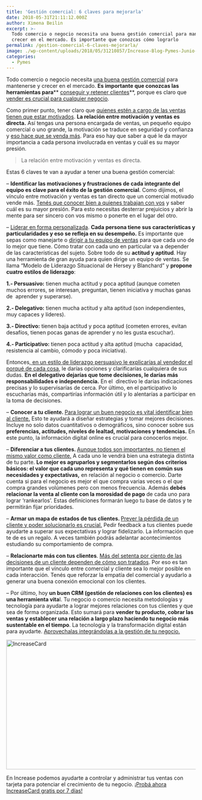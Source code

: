 ```yaml
---
title: 'Gestión comercial: 6 claves para mejorarla'
date: 2018-05-31T21:11:12.000Z
author: Ximena Beilin
excerpt: >-
  Todo comercio o negocio necesita una buena gestión comercial para mantenerse y
  crecer en el mercado. Es importante que conozcas cómo lograrlo
permalink: /gestion-comercial-6-claves-mejorarla/
image: ./wp-content/uploads/2018/05/31210857/Increase-Blog-Pymes-Junio-01.png
categories:
  - Pymes
---
```

<span style="font-weight: 400;">Todo comercio o negocio necesita </span>[<span style="font-weight: 400;">una buena gestión comercial</span>](https://increasecard.com/como-hacer-un-plan-de-negocios/) <span style="font-weight: 400;">para mantenerse y crecer en el mercado. <strong>Es importante que conozcas las herramientas para</strong></span>** [conseguir y retener clientes](https://increasecard.com/consejos-para-mejorar-tus-ventas-en-tiempos-dificiles/)**<span style="font-weight: 400;">, porque es claro que </span>[<span style="font-weight: 400;">vender es crucial para cualquier negocio</span>](https://increasecard.com/3-preguntas-te-van-ayudar-vender-mas/)<span style="font-weight: 400;">.</span>

Como primer punto, tener claro que [quienes estén a cargo de las ventas tienen que estar motivados](https://www.increasecard.com/motivar-tus-empleados/). **La relación entre motivación y ventas es directa.** Así tengas una persona encargada de ventas, un pequeño equipo comercial o uno grande, la motivación se traduce en seguridad y confianza y [eso hace que se venda más](https://increasecard.com/7-efectivas-formas-de-aumentar-tus-ventas/). Para eso hay que saber a qué le da mayor importancia a cada persona involucrada en ventas y cuál es su mayor presión.

> <span style="font-weight: 400;">La relación entre motivación y ventas es directa.</span>

<span style="font-weight: 400;">Estas 6 claves te van a ayudar a tener una buena gestión comercial:</span>

<span style="font-weight: 400;">&#8211; <strong>Identificar las motivaciones y frustraciones de cada integrante del equipo es clave para el éxito de la gestión comercial</strong>. Como dijimos, el vínculo entre motivación y ventas es tan directo que un comercial motivado vende más. </span>[<span style="font-weight: 400;">Tenés que conocer bien a quienes trabajan con vos</span>](https://increasecard.com/ambiente-laboral-la-importancia-del-feedback/) <span style="font-weight: 400;">y saber cuál es su mayor presión. Para esto necesitas desterrar prejuicios y abrir la mente para ser sincero con vos mismo o ponerte en el lugar del otro.</span>

<span style="font-weight: 400;">&#8211; </span>[<span style="font-weight: 400;">Liderar en forma personalizada</span>](https://increasecard.com/7-consejos-de-ceos-exitosos-para-tu-pyme/)<span style="font-weight: 400;">. <strong>Cada persona tiene sus características y particularidades y eso se refleja en su desempeño.</strong> Es importante que sepas como manejarte o </span>[<span style="font-weight: 400;">dirigir a tu equipo de ventas</span>](https://increasecard.com/como-evitar-los-errores-mas-comunes-en-una-venta/) <span style="font-weight: 400;">para que cada uno de lo mejor que tiene. Cómo tratar con cada uno en particular va a depender de las características del sujeto. Sobre todo de su <strong>actitud y aptitud</strong>. Hay una herramienta de gran ayuda para quien dirige un equipo de ventas. Se llama “Modelo de Liderazgo Situacional de Hersey y Blanchard” y <strong>propone cuatro estilos de liderazgo</strong>:</span>

<span style="font-weight: 400;"><strong>1.- Persuasivo:</strong> tienen mucha actitud y poca aptitud (aunque cometen muchos errores, se interesan, preguntan, tienen iniciativa y muchas ganas de  aprender y superarse).</span>

<span style="font-weight: 400;"><strong>2.- Delegativo:</strong> tienen mucha actitud y alta aptitud (son independientes, muy capaces y líderes).</span>

<span style="font-weight: 400;"><strong>3.- Directivo:</strong> tienen baja actitud y poca aptitud (cometen errores, evitan desafíos, tienen pocas ganas de aprender y no les gusta escuchar).</span>

<span style="font-weight: 400;"><strong>4.- Participativo:</strong> tienen poca actitud y alta aptitud (mucha  capacidad, resistencia al cambio, cómodo y poca iniciativa).</span>

<span style="font-weight: 400;">Entonces,</span>[ <span style="font-weight: 400;">en un estilo de liderazgo persuasivo le explicarías al vendedor el porqué de cada cosa</span>](https://increasecard.com/ambiente-laboral-por-que-es-importante-para-tu-negocio/)<span style="font-weight: 400;">, le darías opciones y clarificarías cualquiera de sus dudas. <strong>En el delegativo dejarías que tome decisiones, le darías más responsabilidades e independencia.</strong> En el  directivo le darías indicaciones precisas y lo supervisarías de cerca. Por último, en el participativo lo escucharías más, compartirías información útil y lo alentarías a participar en la toma de decisiones.</span>

<span style="font-weight: 400;">&#8211; <strong>Conocer a tu cliente. </strong></span>[<span style="font-weight: 400;">Para lograr un buen negocio es vital identificar bien al cliente.</span>](https://increasecard.com/como-hacer-un-plan-de-negocios/) <span style="font-weight: 400;">Esto te ayudará a diseñar estrategias y tomar mejores decisiones. Incluye no solo datos cuantitativos o demográficos, sino conocer sobre sus <strong>preferencias, actitudes, niveles de lealtad, motivaciones y tendencias.</strong> En este punto, la información digital online es crucial para conocerlos mejor.</span>

<span style="font-weight: 400;">&#8211; <strong>Diferenciar a tus clientes. </strong></span>[<span style="font-weight: 400;">Aunque todos son importantes, no tienen el mismo valor como cliente.</span>](https://increasecard.com/para-que-sirve-un-programa-de-fidelizacion-de-clientes/) <span style="font-weight: 400;">A cada uno le vendrá bien una estrategia distinta de tu parte. <strong>Lo mejor es agruparlos y segmentarlos según dos criterios básicos: el valor que cada uno representa y qué tienen en común sus necesidades y expectativas,</strong> en relación al negocio o comercio. Darte cuenta si para el negocio es mejor el que compra varias veces o el que compra grandes volúmenes pero con menos frecuencia. Además <strong>debés relacionar la venta al cliente con la morosidad de pago</strong> de cada uno para lograr ‘rankearlos’. Estas definiciones formarán luego tu base de datos y te permitirán fijar prioridades. </span>

<span style="font-weight: 400;">&#8211; <strong>Armar un mapa de estados de tus clientes. </strong></span>[<span style="font-weight: 400;">Prever la pérdida de un cliente y poder solucionarlo es crucial.</span>](https://increasecard.com/5-formas-de-fidelizar-a-tus-clientes/) <span style="font-weight: 400;">Pedir feedback a tus clientes puede ayudarte a superar sus expectativas y lograr fidelizarlo. La información que te de es un regalo. A veces también podrás adelantar acontecimientos estudiando su comportamiento de compra. </span>

<span style="font-weight: 400;">&#8211; <strong>Relacionarte más con tus clientes</strong>. </span>[<span style="font-weight: 400;">Más del setenta por ciento de las decisiones de un cliente dependen de cómo son tratados</span>](https://increasecard.com/5-formas-de-fidelizar-a-tus-clientes/)<span style="font-weight: 400;">. Por eso es tan importante que el vínculo entre comercial y cliente sea lo mejor posible en cada interacción. Tenés que reforzar la empatía del comercial y ayudarlo a generar una buena conexión emocional con los clientes.</span>

<span style="font-weight: 400;">&#8211; Por último, hoy <strong>un buen CRM (gestión de relaciones con los clientes) es una herramienta vita</strong>l. Tu negocio o comercio necesita metodologías y tecnología para ayudarte a lograr mejores relaciones con tus clientes y que sea de forma organizada. Esto sumará para <strong>vender tu producto, cobrar las ventas y establecer una relación a largo plazo haciendo tu negocio más sustentable en el tiempo</strong>. La tecnología y la transformación digital están para ayudarte. </span>[<span style="font-weight: 400;">Aprovechalas integrándolas a la gestión de tu negocio.</span>](https://increasecard.com/controla-tus-ventas-tarjeta-increasecard/)

[<img class="aligncenter wp-image-2937 size-full" src="https://d1nzec96y7u1ro.cloudfront.net/wp-content/uploads/2018/02/04133256/Banner.png" alt="IncreaseCard" width="1001" height="345" srcset="https://d1nzec96y7u1ro.cloudfront.net/wp-content/uploads/2018/02/04133256/Banner.png 1001w, https://d1nzec96y7u1ro.cloudfront.net/wp-content/uploads/2018/02/04133256/Banner-300x103.png 300w, https://d1nzec96y7u1ro.cloudfront.net/wp-content/uploads/2018/02/04133256/Banner-768x265.png 768w" sizes="(max-width: 1001px) 100vw, 1001px" />](https://goo.gl/QzSEuY)

En Increase podemos ayudarte a controlar y administrar tus ventas con tarjeta para potenciar el crecimiento de tu negocio. [¡Probá ahora IncreaseCard gratis por 7 días!](https://goo.gl/QzSEuY)

